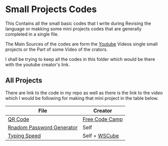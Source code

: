 # Small Projects Codes
This Contains all the small basic codes that I write during Revising the language or makking some mini projects codes that are generally completed in a single file.

The Main Sources of the codes are form the [Youtube](https://youtube.com) Videos single small projects or the Part of some Video of the crators.

I shall be trying to keep all the codes in this folder which would be there with the youtube creator's link.

## All Projects
There are link to the code in my repo as well as there is the link to the video which I would be following for making that mini project in the table below.

<!-- Table for the links -->

| File | Creator |
|------|---------|
| [QR Code](QRCode.py) | [Free Code Camp](https://youtu.be/pdy3nh1tn6I?si=AWNsFRekyhpIAfgr&t=4030) |
| [Rnadom Password Generator](PassGenrator.py) | Self |
| [Typing Speed](TypingSpeed.py) | Self + [WSCube](https://youtu.be/OKuiyX5k6zg?si=6yc2y-41gpUG-EnH&t=5956) |